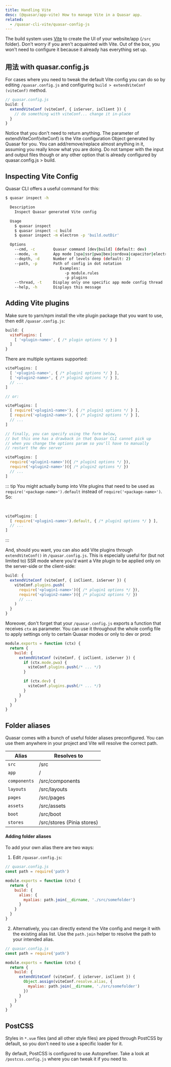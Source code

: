 ```yaml
---
title: Handling Vite
desc: (@quasar/app-vite) How to manage Vite in a Quasar app.
related:
  - /quasar-cli-vite/quasar-config-js
---
```


The build system uses [Vite](https://vitejs.dev) to create the UI of your website/app (`/src` folder). Don't worry if you aren't acquainted with Vite. Out of the box, you won't need to configure it because it already has everything set up.

## 用法 with quasar.config.js

For cases where you need to tweak the default Vite config you can do so by editing `/quasar.config.js` and configuring `build > extendViteConf (viteConf)` method.

```js
// quasar.config.js
build: {
  extendViteConf (viteConf, { isServer, isClient }) {
    // do something with viteConf... change it in-place
  }
}
```

Notice that you don't need to return anything. The parameter of extendViteConf(viteConf) is the Vite configuration Object generated by Quasar for you. You can add/remove/replace almost anything in it, assuming you really know what you are doing. Do not tamper with the input and output files though or any other option that is already configured by quasar.config.js > build.

## Inspecting Vite Config
Quasar CLI offers a useful command for this:

```bash
$ quasar inspect -h

  Description
    Inspect Quasar generated Vite config

  Usage
    $ quasar inspect
    $ quasar inspect -c build
    $ quasar inspect -m electron -p 'build.outDir'

  Options
    --cmd, -c        Quasar command [dev|build] (default: dev)
    --mode, -m       App mode [spa|ssr|pwa|bex|cordova|capacitor|electron] (default: spa)
    --depth, -d      Number of levels deep (default: 2)
    --path, -p       Path of config in dot notation
                        Examples:
                          -p module.rules
                          -p plugins
    --thread, -t     Display only one specific app mode config thread
    --help, -h       Displays this message
```

## Adding Vite plugins

Make sure to yarn/npm install the vite plugin package that you want to use, then edit `/quasar.config.js`:

```js
build: {
  vitePlugins: [
    [ '<plugin-name>', { /* plugin options */ } ]
  ]
}
```

There are multiple syntaxes supported:

```js
vitePlugins: [
  [ '<plugin1-name>', { /* plugin1 options */ } ],
  [ '<plugin2-name>', { /* plugin2 options */ } ],
  // ...
]

// or:

vitePlugins: [
  [ require('<plugin1-name>'), { /* plugin1 options */ } ],
  [ require('<plugin2-name>'), { /* plugin2 options */ } ],
  // ...
]

// finally, you can specify using the form below,
// but this one has a drawback in that Quasar CLI cannot pick up
// when you change the options param so you'll have to manually
// restart the dev server

vitePlugins: [
  require('<plugin1-name>')({ /* plugin1 options */ }),
  require('<plugin2-name>')({ /* plugin2 options */ })
  // ...
]
```

::: tip
You might actually bump into Vite plugins that need to be used as `require('<package-name>').default` instead of `require('<package-name>')`. So:

<br>

```js
vitePlugins: [
  [ require('<plugin1-name>').default, { /* plugin1 options */ } ],
  // ...
]
```
:::

And, should you want, you can also add Vite plugins through `extendViteConf()` in `/quasar.config.js`. This is especially useful for (but not limited to) SSR mode where you'd want a Vite plugin to be applied only on the server-side or the client-side:

```js
build: {
  extendViteConf (viteConf, { isClient, isServer }) {
    viteConf.plugins.push(
      require('<plugin1-name>')({ /* plugin1 options */ }),
      require('<plugin2-name>')({ /* plugin2 options */ })
      // ...
    )
  }
}
```

Moreover, don't forget that your `/quasar.config.js` exports a function that receives `ctx` as parameter. You can use it throughout the whole config file to apply settings only to certain Quasar modes or only to dev or prod:

```js
module.exports = function (ctx) {
  return {
    build: {
      extendViteConf (viteConf, { isClient, isServer }) {
        if (ctx.mode.pwa) {
          viteConf.plugins.push(/* ... */)
        }

        if (ctx.dev) {
          viteConf.plugins.push(/* ... */)
        }
      }
    }
  }
}
```

## Folder aliases
Quasar comes with a bunch of useful folder aliases preconfigured. You can use them anywhere in your project and Vite will resolve the correct path.

| Alias | Resolves to |
| --- | --- |
| `src` | /src |
| `app` | / |
| `components` | /src/components |
| `layouts` | /src/layouts |
| `pages` | /src/pages |
| `assets` | /src/assets |
| `boot` | /src/boot |
| `stores` | /src/stores (Pinia stores) |

#### Adding folder aliases

To add your own alias there are two ways:

1. Edit `/quasar.config.js`:

```js
// quasar.config.js
const path = require('path')

module.exports = function (ctx) {
  return {
    build: {
      alias: {
        myalias: path.join(__dirname, './src/somefolder')
      }
    }
  }
}
```

2. Alternatively, you can directly extend the Vite config and merge it with the existing alias list. Use the `path.join` helper to resolve the path to your intended alias.

```js
// quasar.config.js
const path = require('path')

module.exports = function (ctx) {
  return {
    build: {
      extendViteConf (viteConf, { isServer, isClient }) {
        Object.assign(viteConf.resolve.alias, {
          myalias: path.join(__dirname, './src/somefolder')
        })
      }
    }
  }
}
```

## PostCSS

Styles in `*.vue` files (and all other style files) are piped through PostCSS by default, so you don't need to use a specific loader for it.

By default, PostCSS is configured to use Autoprefixer. Take a look at `/postcss.config.js` where you can tweak it if you need to.
